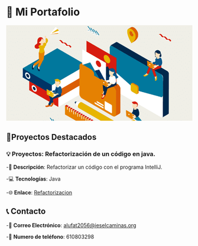 # 📁 Mi Portafolio

![Mi imagen](portafolio.png)

## 🚀Proyectos Destacados

### 💡 Proyectos: Refactorización de un código en java.

-📝 **Descripción**: Refactorizar un código con el programa IntelliJ.

-💻 **Tecnologías**: Java

-🌐 **Enlace**: [Refactorizacion](https://github.com/alexfc99/alexfc99/tree/refactor/src)


## 📞 Contacto

-📧 **Correo Electrónico**: alufat2056@ieselcaminas.org

-📱 **Numero de teléfono**: 610803298
